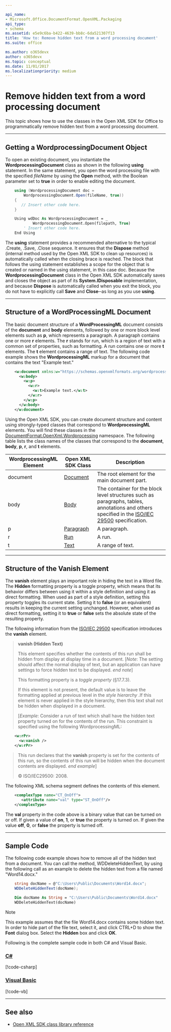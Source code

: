 ```yaml
---

api_name:
- Microsoft.Office.DocumentFormat.OpenXML.Packaging
api_type:
- schema
ms.assetid: e5e9c6ba-b422-4639-bb8c-6da521307f13
title: 'How to: Remove hidden text from a word processing document'
ms.suite: office

ms.author: o365devx
author: o365devx
ms.topic: conceptual
ms.date: 11/01/2017
ms.localizationpriority: medium
---
```

# Remove hidden text from a word processing document

This topic shows how to use the classes in the Open XML SDK for
Office to programmatically remove hidden text from a word processing
document.



---------------------------------------------------------------------------------
## Getting a WordprocessingDocument Object
To open an existing document, you instantiate the **WordprocessingDocument** class as shown in the
following **using** statement. In the same
statement, you open the word processing file with the specified
*fileName* by using the **Open** method, with
the Boolean parameter set to **true** in order
to enable editing the document.

```csharp
    using (WordprocessingDocument doc = 
        WordprocessingDocument.Open(fileName, true))
    {
       // Insert other code here. 
    }
```

```vb
    Using wdDoc As WordprocessingDocument = _
            WordprocessingDocument.Open(filepath, True)
        ' Insert other code here.
    End Using
```

The **using** statement provides a recommended
alternative to the typical .Create, .Save, .Close sequence. It ensures
that the **Dispose** method (internal method
used by the Open XML SDK to clean up resources) is automatically called
when the closing brace is reached. The block that follows the using
statement establishes a scope for the object that is created or named in
the using statement, in this case doc. Because the **WordprocessingDocument** class in the Open XML SDK
automatically saves and closes the object as part of its **System.IDisposable** implementation, and because
**Dispose** is automatically called when you
exit the block, you do not have to explicitly call **Save** and **Close**─as
long as you use **using**.


--------------------------------------------------------------------------------
## Structure of a WordProcessingML Document
The basic document structure of a **WordProcessingML** document consists of the **document** and **body**
elements, followed by one or more block level elements such as **p**, which represents a paragraph. A paragraph
contains one or more **r** elements. The **r** stands for run, which is a region of text with
a common set of properties, such as formatting. A run contains one or
more **t** elements. The **t** element contains a range of text. The following
code example shows the **WordprocessingML**
markup for a document that contains the text "Example text."

```xml
    <w:document xmlns:w="https://schemas.openxmlformats.org/wordprocessingml/2006/main">
      <w:body>
        <w:p>
          <w:r>
            <w:t>Example text.</w:t>
          </w:r>
        </w:p>
      </w:body>
    </w:document>
```

Using the Open XML SDK, you can create document structure and
content using strongly-typed classes that correspond to **WordprocessingML** elements. You will find these
classes in the [DocumentFormat.OpenXml.Wordprocessing](https://msdn.microsoft.com/library/office/documentformat.openxml.wordprocessing.aspx)
namespace. The following table lists the class names of the classes that
correspond to the **document**, **body**, **p**, **r**, and **t** elements.

WordprocessingML Element|Open XML SDK Class|Description
--|--|--
document|[Document](https://msdn.microsoft.com/library/office/documentformat.openxml.wordprocessing.document.aspx) |The root element for the main document part.
body|[Body](https://msdn.microsoft.com/library/office/documentformat.openxml.wordprocessing.body.aspx) |The container for the block level structures such as paragraphs, tables, annotations and others specified in the [ISO/IEC 29500](https://www.iso.org/standard/71691.html) specification.
p|[Paragraph](https://msdn.microsoft.com/library/office/documentformat.openxml.wordprocessing.paragraph.aspx) |A paragraph.
r|[Run](https://msdn.microsoft.com/library/office/documentformat.openxml.wordprocessing.run.aspx) |A run.
t|[Text](https://msdn.microsoft.com/library/office/documentformat.openxml.wordprocessing.text.aspx) |A range of text.


---------------------------------------------------------------------------------
## Structure of the Vanish Element
The **vanish** element plays an important role in hiding the text in a
Word file. The **Hidden** formatting property is a toggle property,
which means that its behavior differs between using it within a style
definition and using it as direct formatting. When used as part of a
style definition, setting this property toggles its current state.
Setting it to **false** (or an equivalent)
results in keeping the current setting unchanged. However, when used as
direct formatting, setting it to **true** or
**false** sets the absolute state of the
resulting property.

The following information from the [ISO/IEC 29500](https://www.iso.org/standard/71691.html) specification
introduces the **vanish** element.

> **vanish (Hidden Text)**
> 
> This element specifies whether the contents of this run shall be
> hidden from display at display time in a document. [*Note*: The
> setting should affect the normal display of text, but an application
> can have settings to force hidden text to be displayed. *end note*]
> 
> This formatting property is a *toggle property* (§17.7.3).
> 
> If this element is not present, the default value is to leave the
> formatting applied at previous level in the *style hierarchy* .If this
> element is never applied in the style hierarchy, then this text shall
> not be hidden when displayed in a document.
> 
> [*Example*: Consider a run of text which shall have the hidden text
> property turned on for the contents of the run. This constraint is
> specified using the following WordprocessingML:

```xml
    <w:rPr>
      <w:vanish />
    </w:rPr>
```

> This run declares that the **vanish** property is set for the contents
> of this run, so the contents of this run will be hidden when the
> document contents are displayed. *end example*]
> 
> © ISO/IEC29500: 2008.

The following XML schema segment defines the contents of this element.

```xml
    <complexType name="CT_OnOff">
       <attribute name="val" type="ST_OnOff"/>
    </complexType>
```

The **val** property in the code above is a binary value that can be
turned on or off. If given a value of **on**, **1**, or **true** the property is turned on. If given the
value **off**, **0**, or **false** the property
is turned off.


--------------------------------------------------------------------------------
## Sample Code
The following code example shows how to remove all of the hidden text
from a document. You can call the method, WDDeleteHiddenText, by using
the following call as an example to delete the hidden text from a file
named "Word14.docx."

```csharp
    string docName = @"C:\Users\Public\Documents\Word14.docx";
    WDDeleteHiddenText(docName);
```

```vb
    Dim docName As String = "C:\Users\Public\Documents\Word14.docx"
    WDDeleteHiddenText(docName)
```

> [!NOTE]
> This example assumes that the file Word14.docx contains some hidden text. In order to hide part of the file text, select it, and click CTRL+D to show the **Font** dialog box. Select the **Hidden** box and click **OK**.


Following is the complete sample code in both C\# and Visual Basic.

### [C#](#tab/cs)
[!code-csharp[](../../samples/word/remove_hidden_text/cs/Program.cs)]

### [Visual Basic](#tab/vb)
[!code-vb[](../../samples/word/remove_hidden_text/vb/Program.vb)]

--------------------------------------------------------------------------------
## See also


- [Open XML SDK class library reference](/office/open-xml/open-xml-sdk)
